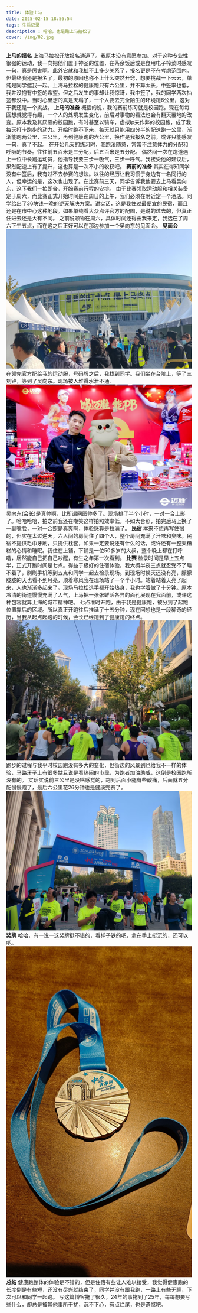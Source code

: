 ```yaml
---
title: 体验上马
date: 2025-02-15 18:56:54
tags: 生活记录
description : 哈哈，也是跑上马拉松了
cover: /img/02.jpg
---
```

**上马的报名**
上海马拉松开放报名通道了。我原本没有意愿参加。对于这种专业性很强的运动，我一向把他们置于神圣的位置，在茶余饭后或是食用电子榨菜时感叹一句，真是厉害啊。此外它就和我扯不上多少关系了，报名更是不在考虑范围内。
但最终我还是报名了，最初的原因也称不上什么突然开窍，想要挑战一下云云，单纯是同学邀我一起。上海马拉松的健康跑只有六公里，并不算太长，中签率也低，我并没抱有中签的希望。但之后发生的事却让我惊讶，我中签了，我的同学两次抽签都没中。当时心里想的真是天塌了，一个人要去完全陌生的环境跑6公里，这对于我还是一个挑战。
**上马的准备**
概括的说，我的赛前练习就是校园跑。现在每每回想就觉得有趣，一个人的处境发生变化，前后对事物的看法也会有翻天覆地的改变。原本我及其厌恶的校园跑，有时甚至以骑车，虚拟ip来作弊的校园跑，成了我每天打卡跑步的动力。开始时跑不下来，每天就只能用四分半的配速跑一公里，渐渐能跑两公里，三公里，再到健康跑的六公里，换作是我报名之前，或许只能感叹一句，真了不起。
在开始几天的练习时，我跑法随意，常常不注意体力的分配和呼吸的节奏。往往前五百米是三分配，后五百米是五分配。
偶然间一次在跑道遇上一位中长跑运动员，他指导我要三步一吸气，三步一呼气。我接受他的建议后，果然配速上有了提升，这也算是一次不小的收获吧。
**赛前的准备**
其实在得知同学没有中签后，我有过不去参赛的想法。以往的经历让我习惯于身边有一名同行的人，但幸运的是，这次也出现了。在比赛前三天，同学告诉我他要去上马看吴向东，这下我们一拍即合，开始赛前行程的安排。
由于比赛领取运动服和相关装备定于周六，而比赛正式开始时间是在周日的上午，我们必须在附近定一个酒店。同学给出了36块钱一晚的逆天解决方案。讲实话，这是我住过最便宜的民宿，而且还是在市中心这种地段。如果单纯看大众点评官方的配图，是说的过去的，但真正住进去还是大有不同。
之前说领物在周六，具体时间还得由我来定，我选在了周六下午五点，而在这之后正好可以在那边参加一个吴向东的见面会。
**见面会**
![领物](/img/dkd.jpg)
在领完官方配给我的运动服，号码牌之后，我找到同学。我们坐在台阶上，等了三刻钟，等到了吴向东。现场被人堆得水泄不通.
![合上影了](/img/wxd.jpg)
吴向东(会长)是真帅啊，比所谓网图帅多了。现场排了半个小时，一对一合上影了。哈哈哈哈，拍之前我还在嘲笑这样拍照效率低，不如大合照，拍完后马上换了一副嘴脸，一对一合照是真爽啊，体验感算是拉满了。
**民宿**
本来不想再写住宿的，但实在太过逆天，六人间的房间住了四个人，整个房间充满了汗味和臭味。民宿不提供毛巾牙刷，只提供枕套，如果一定要说还有什么的话，或许还有一整天糟糕的心情和睡眠。我住在上铺，下铺是一位50多岁的大叔，整个晚上都在打呼噜，居然能自己把自己吵醒，有生之年第一次看到。
**比赛**
检录时间是早上五点半，正式开跑时间是七点。得益于极好的住宿体验，我大概半夜三点就忍受不了睡不着了，刷刷手机等到五点和同学一起去检录现场。到现场时候天还没有亮，朦朦胧胧的天也看不到月亮，顶着寒风我在现场站了一个半小时。站着站着天亮了起来，人也渐渐多起来了。现场马拉松选手都开始热身，我也学着做了十分钟。原本冷清的街道慢慢充满了人气，上马把一张张鲜活各异的面孔展现在我面前，或许这种包容就算上海的城市精神吧。
七点准时开跑，由于我是健康跑，被分到了起跑位置靠后的区域。所以真正开跑往后推延了十五分钟，现在回想也是一段稀奇的经历，当我从起点起跑的时候，会长已经跑到了健康跑的终点。
![跑步中](/img/gc.jpg)
跑步的过程与我平时校园跑没有多大的变化，但街边的风景到也给我不一样的体验，马路牙子上有很多姑且说是看热闹的市民，为跑者加油助威，这倒是校园跑所没有的。
实话实说前三公里是没啥感觉的，跑到后面小腿有些酸痛，后面就五分配慢慢跑了，最后六公里花26分钟也是健康完赛了。
![完赛](/img/zd.jpg)
**奖牌**
哈哈，有一说一这奖牌挺不错的，看样子铁的吧，拿在手上挺沉的，还可以吧。
![奖牌](/img/jp.jpg)
**总结**
健康跑整体的体验是不错的，但是住宿有些让人难以接受，我觉得健康跑的长度倒是有些短，还没有尽兴就结束了，同学并没有跟我跑，一路上有些无聊，下次可以和同学一起跑。
写这篇博客拖了很久，24年的事拖到了25年，每每想要写些什么，却总是被其他事所干扰，沉不下心，有点烂尾，也是遗憾吧。

